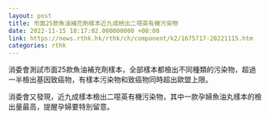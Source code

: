 ```yaml
---
layout: post
title: 市面25款魚油補充劑樣本近九成檢出二噁英有機污染物
date: 2022-11-15 18:17:02.000000000 +08:00
link: https://news.rthk.hk/rthk/ch/component/k2/1675717-20221115.htm
categories: rthk
---
```


消委會測試市面25款魚油補充劑樣本，全部樣本都檢出不同種類的污染物，超過一半檢出基因致癌物，有樣本污染物和致癌物同時超出歐盟上限。

消委會又發現，近九成樣本檢出二噁英有機污染物，其中一款孕婦魚油丸樣本的檢出量最高，提醒孕婦要特別留意。

